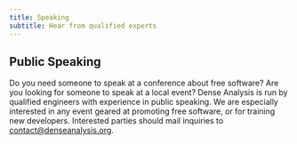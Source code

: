 ```yaml
---
title: Speaking
subtitle: Hear from qualified experts
---
```


## Public Speaking

Do you need someone to speak at a conference about free software? Are you
looking for someone to speak at a local event? Dense Analysis is run by
qualified engineers with experience in public speaking. We are especially
interested in any event geared at promoting free software, or for training new
developers. Interested parties should mail inquiries to
contact@denseanalysis.org.
